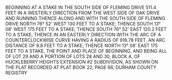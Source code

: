 BEGINNING AT A STAKE IN THE SOUTH SIDE OF FLEMING DRIVE 511.4 FEET IN A WESTERLY DIRECTION FROM THE WEST SIDE OF OAK DRIVE AND RUNNING THENCE ALONG AND WITH THE SOUTH SIDE OF FLEMING DRIVE NORTH 76° 52' WEST 130 FEET TO A STAKE; THENCE SOUTH 13° 08' WEST 175 FEET TO A STAKE; THENCE SOUTH 76° 52' EAST 120.2 FEET TO A STAKE; THENCE IN AN EASTERLY DIRECTION WITH THE ARC OF A COUNTERCLOCKWISE CURVE HAVING A RADIUS OF 916.78 FEET, AN ARC DISTANCE OF 9.8 FEET TO A STAKE; THENCE NORTH 13° 08' EAST 175 FEET TO A STAKE, THE POINT AND PLACE OF BEGINNING, AND BEING ALL OF LOT 29 AND A PORTION OF LOTS 28 AND 30, BLOCK A, OF HUCKLEBERRY HEIGHTS EXTENSION #2 SUBDIVISION, AS SHOWN ON THE PLAT RECORDED AT PLAT BOOK 22, PAGE 66, DURHAM COUNTY REGISTRY
